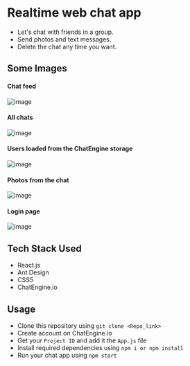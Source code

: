 # Realtime web chat app
- Let's chat with friends in a group.
- Send photos and text messages.
- Delete the chat any time you want.
  
## Some Images

#### **Chat feed**

![image](https://github.com/anantnipunge/chat_Application/assets/82041920/036d3a95-dd34-4a28-8d11-4437b8c78ebe)

#### All chats

![image](https://github.com/anantnipunge/chat_Application/assets/82041920/063a0651-bf66-4b94-872b-8f346fcab583)

#### Users loaded from the ChatEngine storage

![image](https://github.com/anantnipunge/chat_Application/assets/82041920/bbc3fcfe-772a-4919-8cbc-4caaac58f731)

#### Photos from the chat

![image](https://github.com/anantnipunge/chat_Application/assets/82041920/426a3d5f-39b4-4cdb-a430-5d57c3b038e8)

#### Login page

![image](https://github.com/anantnipunge/chat_Application/assets/82041920/8be260e2-14ed-491f-be6b-ef90337e393a)



## Tech Stack Used
- React.js
- Ant Design
- CSS5
- ChatEngine.io

## Usage
- Clone this repository using `git clone <Repo_link>`
- Create account on ChatEngine.io
- Get your `Project ID` and add it the `App.js` file
- Install required dependencies using `npm i or npm install`
- Run your chat app using `npm start`

